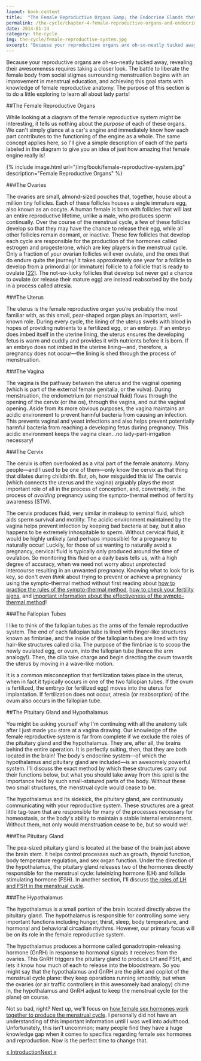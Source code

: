 ```yaml
---
layout: book-content
title:  "The Female Reproductive Organs &amp; the Endocrine Glands that Make Them Function"
permalink: /the-cycle/chapter-4-female-reproductive-organs-and-endocrine-glands
date: 2014-01-14
category: the-cycle
img: the-cycle/female-reproductive-system.jpg
excerpt: "Because your reproductive organs are oh-so-neatly tucked away, revealing their awesomeness requires taking a closer look. The battle to liberate the female body from social stigmas surrounding menstruation begins with an improvement in menstrual education, and achieving this goal starts with knowledge of female reproductive anatomy. The purpose of this section is to do a little exploring to learn all about lady parts!"
---
```


Because your reproductive organs are oh-so-neatly tucked away, revealing their awesomeness requires taking a closer look. The battle to liberate the female body from social stigmas surrounding menstruation begins with an improvement in menstrual education, and achieving this goal starts with knowledge of female reproductive anatomy. The purpose of this section is to do a little exploring to learn all about lady parts! 


##The Female Reproductive Organs


While looking at a diagram of the female reproductive system might be interesting, it tells us nothing about the _purpose_ of each of these organs. We can't simply glance at a car's engine and immediately know how each part contributes to the functioning of the engine as a whole. The same concept applies here, so I'll give a simple description of each of the parts labeled in the diagram to give you an idea of just how amazing that female engine really is!

{% include image.html url="/img/book/female-reproductive-system.jpg" description="Female Reproductive Organs" %}


###The Ovaries


The ovaries are small, almond-sized pouches that, together, house about a million tiny follicles. Each of these follicles houses a single immature egg, also known as an oocyte. A human female is born with follicles that will last an entire reproductive lifetime, unlike a male, who produces sperm continually. Over the course of the menstrual cycle, a few of these follicles develop so that they may have the chance to release their egg, while all other follicles remain dormant, or inactive. These few follicles that develop each cycle are responsible for the production of the hormones called estrogen and progesterone, which are key players in the menstrual cycle. Only a fraction of your ovarian follicles will ever ovulate, and the ones that do endure quite the journey! It takes approximately one year for a follicle to develop from a primordial (or immature) follicle to a follicle that is ready to ovulate [<a class="text-link" href="/the-cycle/notes/#note22">22</a>]. The not-so-lucky follicles that develop but never get a chance to ovulate (or release their mature egg) are instead reabsorbed by the body in a process called atresia.


###The Uterus


The uterus is the female reproductive organ you&rsquo;re probably the most familiar with, as this small, pear-shaped organ plays an important, well-known role. During every cycle, the lining of the uterus swells with blood in hopes of providing nutrients to a fertilized egg, or an embryo. If an embryo does imbed itself in the uterine lining, the uterus ensures the developing fetus is warm and cuddly and provides it with nutrients before it is born. If an embryo does not imbed in the uterine lining&mdash;and, therefore, a pregnancy does not occur&mdash;the lining is shed through the process of menstruation. 


###The Vagina


The vagina is the pathway between the uterus and the vaginal opening (which is part of the external female genitalia, or the vulva). During menstruation, the endometrium (or menstrual fluid) flows through the opening of the cervix (or the os), through the vagina, and out the vaginal opening. Aside from its more obvious purposes, the vagina maintains an acidic environment to prevent harmful bacteria from causing an infection. This prevents vaginal and yeast infections and also helps prevent potentially harmful bacteria from reaching a developing fetus during pregnancy. This acidic environment keeps the vagina clean...no lady-part-irrigation necessary!


###The Cervix


The cervix is often overlooked as a vital part of the female anatomy. Many people&mdash;and I used to be one of them&mdash;only know the cervix as that thing that dilates during childbirth. But, oh, how misguided this is! The cervix (which connects the uterus and the vagina) arguably plays the most important role of all in the process of conception, and, conversely, in the process of _avoiding_ pregnancy using the sympto-thermal method of fertility awareness (STM). 

The cervix produces fluid, very similar in makeup to seminal fluid, which aids sperm survival and motility. The acidic environment maintained by the vagina helps prevent infection by keeping bad bacteria at bay, but it also happens to be extremely inhospitable to sperm. Without cervical fluid, it would be highly unlikely (and perhaps impossible) for a pregnancy to naturally occur! Luckily, for those of us wanting to naturally avoid a pregnancy, cervical fluid is typically only produced around the time of ovulation. So monitoring this fluid on a daily basis tells us, with a high degree of accuracy, when we need not worry about unprotected intercourse resulting in an unwanted pregnancy. Knowing what to look for is key, so don't even _think_ about trying to prevent or achieve a pregnancy using the sympto-thermal method without first reading about <a class="text-link" href="/the-cycle/chapter-7-the-rules-of-the-sympto-thermal-method">how to practice the rules of the sympto-thermal method</a>, <a class="text-link" href="/the-cycle/chapter-8-checking-fertility-signs-how-to">how to check your fertility signs</a>, and <a class="text-link" href="/the-cycle/chapter-9-sympto-thermal-method-effectiveness">important information about the effectiveness of the sympto-thermal method</a>!


###The Fallopian Tubes


I like to think of the fallopian tubes as the arms of the female reproductive system. The end of each fallopian tube is lined with finger-like structures known as fimbriae, and the inside of the fallopian tubes are lined with tiny hair-like structures called cilia. The purpose of the fimbriae is to scoop the newly ovulated egg, or ovum, into the fallopian tube (hence the arm analogy!). Then, the cilia take charge and begin directing the ovum towards the uterus by moving in a wave-like motion. 

It is a common misconception that fertilization takes place in the uterus, when in fact it typically occurs in one of the two fallopian tubes. If the ovum is fertilized, the embryo (or fertilized egg) moves into the uterus for implantation. If fertilization does not occur, atresia (or reabsorption) of the ovum also occurs in the fallopian tube.


##The Pituitary Gland and Hypothalamus


You might be asking yourself why I'm continuing with all the anatomy talk after I just made you stare at a vagina drawing. Our knowledge of the female reproductive system is far from complete if we exclude the roles of the pituitary gland and the hypothalamus. They are, after all, the brains behind the entire operation. It is perfectly suiting, then, that they are both located in the brain! The body's endocrine system&mdash;of which the hypothalamus and pituitary gland are included&mdash;is an awesomely powerful system. I'll discuss the exact method by which these structures carry out their functions below, but what you should take away from this spiel is the importance held by such small-statured parts of the body. Without these two small structures, the menstrual cycle would cease to be. 

The hypothalamus and its sidekick, the pituitary gland, are continuously communicating with your reproductive system. These structures are a great little tag-team that are responsible for many of the processes necessary for homeostasis, or the body's ability to maintain a stable internal environment. Without them, not only would menstruation cease to be, but so would we!

###The Pituitary Gland

The pea-sized pituitary gland is located at the base of the brain just above the brain stem. It helps control processes such as growth, thyroid function, body temperature regulation, and sex organ function. Under the direction of the hypothalamus, the pituitary gland releases two of the hormones directly responsible for the menstrual cycle: luteinizing hormone (LH) and follicle stimulating hormone (FSH). In another section, I'll discuss <a class="text-link" href="/the-cycle/chapter-5-female-hormones-and-the-menstrual-cycle">the roles of LH and FSH in the menstrual cycle</a>.

###The Hypothalamus

The hypothalamus is a small portion of the brain located directly above the pituitary gland. The hypothalamus is responsible for controlling some very important functions including hunger, thirst, sleep, body temperature, and hormonal and behavioral circadian rhythms. However, our primary focus will be on its role in the female reproductive system.

The hypothalamus produces a hormone called gonadotropin-releasing hormone (GnRH) in response to hormonal signals it receives from the ovaries. This GnRH triggers the pituitary gland to produce LH and FSH, and lets it know how much of each to release into the bloodstream. So you might say that the hypothalamus and GnRH are the pilot and copilot of the menstrual cycle plane: they keep operations running smoothly, but when the ovaries (or air traffic controllers in this awesomely bad analogy) chime in, the hypothalamus and GnRH adjust to keep the menstrual cycle (or the plane) on course.

Not so bad, right? Next up, we'll focus on  <a class="text-link" href="/the-cycle/chapter-5-female-hormones-and-the-menstrual-cycle">how female sex hormones work together to produce the menstrual cycle</a>. I personally did not have an understanding of this important information until I was well into adulthood. Unfortunately, this isn't uncommon; many people find they have a huge knowledge gap when it comes to specifics regarding female sex hormones and reproduction. Now is the perfect time to change that.


<div class="arrows">
	<p><a class="text-link previous" href="/the-cycle/" title="Previous Excerpt">&laquo; Introduction</a><a class="text-link next" href="/the-cycle/chapter-5-female-hormones-and-the-menstrual-cycle/" title="Next Excerpt">Next &raquo;</a></p>
</div>
